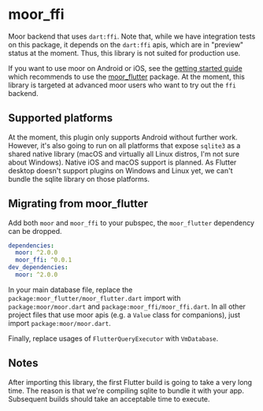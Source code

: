 # moor_ffi

Moor backend that uses `dart:ffi`. Note that, while we have integration tests
on this package, it depends on the `dart:ffi` apis, which are in "preview" status at the moment.
Thus, this library is not suited for production use.

If you want to use moor on Android or iOS, see the [getting started guide](https://moor.simonbinder.eu/docs/getting-started/)
which recommends to use the [moor_flutter](https://pub.dev/packages/moor_flutter) package.
At the moment, this library is targeted at advanced moor users who want to try out the `ffi`
backend.

## Supported platforms
At the moment, this plugin only supports Android without further work. However, it's also going
to run on all platforms that expose `sqlite3` as a shared native library (macOS and virtually 
all Linux distros, I'm not sure about Windows). Native iOS and macOS support is planned.
As Flutter desktop doesn't support plugins on Windows and Linux yet, we can't bundle the 
sqlite library on those platforms.

## Migrating from moor_flutter
Add both `moor` and `moor_ffi` to your pubspec, the `moor_flutter` dependency can be dropped.

```yaml
dependencies:
  moor: ^2.0.0
  moor_ffi: ^0.0.1
dev_dependencies:
  moor: ^2.0.0
```

In your main database file, replace the `package:moor_flutter/moor_flutter.dart` import with
`package:moor/moor.dart` and `package:moor_ffi/moor_ffi.dart`.
In all other project files that use moor apis (e.g. a `Value` class for companions), just import `package:moor/moor.dart`.

Finally, replace usages of `FlutterQueryExecutor` with `VmDatabase`.

## Notes
After importing this library, the first Flutter build is going to take a very long time. The reason is that we're 
compiling sqlite to bundle it with your app. Subsequent builds should take an acceptable time to execute.
